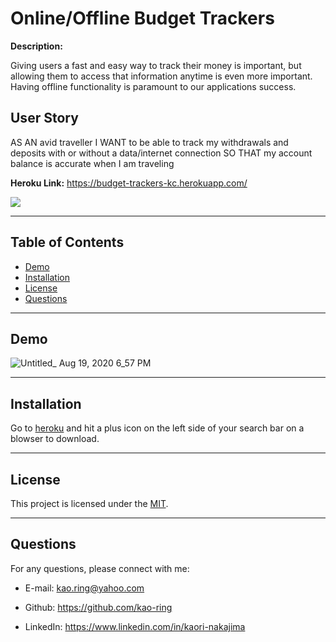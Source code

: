 # Online/Offline Budget Trackers

**Description:**

Giving users a fast and easy way to track their money is important, but allowing them to access that information anytime is even more important. Having offline functionality is paramount to our applications success.

## User Story

AS AN avid traveller
I WANT to be able to track my withdrawals and deposits with or without a data/internet connection
SO THAT my account balance is accurate when I am traveling

**Heroku Link:** https://budget-trackers-kc.herokuapp.com/

![](https://img.shields.io/github/license/kao-ring/Budget-Trackers?style=plastic&logo=appveyor)

---

## Table of Contents

- [Demo](#demo)
- [Installation](#installation)
- [License](#license)
- [Questions](#questions)

---

## Demo

![Untitled_ Aug 19, 2020 6_57 PM](https://user-images.githubusercontent.com/66850293/90698278-546d5800-e24e-11ea-968e-4e29c84aa08f.gif)

---

## Installation

Go to [heroku](https://budget-trackers-kc.herokuapp.com/) and hit a plus icon on the left side of your search bar on a blowser to download.

---

## License

This project is licensed under the [MIT](./LICENSE).

---

## Questions

For any questions, please connect with me:

- E-mail: <kao.ring@yahoo.com>

- Github: https://github.com/kao-ring

- LinkedIn: https://www.linkedin.com/in/kaori-nakajima
